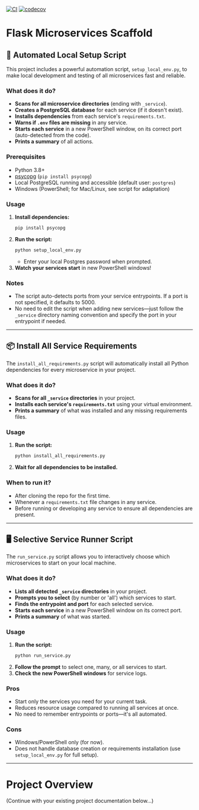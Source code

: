 [![CI](https://github.com/<your-org>/<your-repo>/actions/workflows/ci.yml/badge.svg)](https://github.com/<your-org>/<your-repo>/actions/workflows/ci.yml)
[![codecov](https://codecov.io/gh/<your-org>/<your-repo>/branch/main/graph/badge.svg)](https://codecov.io/gh/<your-org>/<your-repo>)

# Flask Microservices Scaffold

## 🚀 Automated Local Setup Script

This project includes a powerful automation script, `setup_local_env.py`, to make local development and testing of all microservices fast and reliable.

### What does it do?
- **Scans for all microservice directories** (ending with `_service`).
- **Creates a PostgreSQL database** for each service (if it doesn't exist).
- **Installs dependencies** from each service's `requirements.txt`.
- **Warns if `.env` files are missing** in any service.
- **Starts each service** in a new PowerShell window, on its correct port (auto-detected from the code).
- **Prints a summary** of all actions.

### Prerequisites
- Python 3.8+
- [psycopg](https://pypi.org/project/psycopg/) (`pip install psycopg`)
- Local PostgreSQL running and accessible (default user: `postgres`)
- Windows (PowerShell; for Mac/Linux, see script for adaptation)

### Usage
1. **Install dependencies:**
   ```sh
   pip install psycopg
   ```
2. **Run the script:**
   ```sh
   python setup_local_env.py
   ```
   - Enter your local Postgres password when prompted.
3. **Watch your services start** in new PowerShell windows!

### Notes
- The script auto-detects ports from your service entrypoints. If a port is not specified, it defaults to 5000.
- No need to edit the script when adding new services—just follow the `_service` directory naming convention and specify the port in your entrypoint if needed.

---

## 📦 Install All Service Requirements

The `install_all_requirements.py` script will automatically install all Python dependencies for every microservice in your project.

### What does it do?
- **Scans for all `_service` directories** in your project.
- **Installs each service's `requirements.txt`** using your virtual environment.
- **Prints a summary** of what was installed and any missing requirements files.

### Usage
1. **Run the script:**
   ```sh
   python install_all_requirements.py
   ```
2. **Wait for all dependencies to be installed.**

### When to run it?
- After cloning the repo for the first time.
- Whenever a `requirements.txt` file changes in any service.
- Before running or developing any service to ensure all dependencies are present.

---

## 🖥️ Selective Service Runner Script

The `run_service.py` script allows you to interactively choose which microservices to start on your local machine.

### What does it do?
- **Lists all detected `_service` directories** in your project.
- **Prompts you to select** (by number or 'all') which services to start.
- **Finds the entrypoint and port** for each selected service.
- **Starts each service** in a new PowerShell window on its correct port.
- **Prints a summary** of what was started.

### Usage
1. **Run the script:**
   ```sh
   python run_service.py
   ```
2. **Follow the prompt** to select one, many, or all services to start.
3. **Check the new PowerShell windows** for service logs.

### Pros
- Start only the services you need for your current task.
- Reduces resource usage compared to running all services at once.
- No need to remember entrypoints or ports—it's all automated.

### Cons
- Windows/PowerShell only (for now).
- Does not handle database creation or requirements installation (use `setup_local_env.py` for full setup).

---

# Project Overview

(Continue with your existing project documentation below...) 